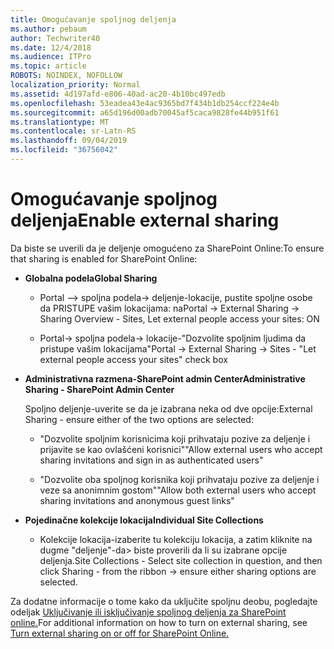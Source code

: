 ```yaml
---
title: Omogućavanje spoljnog deljenja
ms.author: pebaum
author: Techwriter40
ms.date: 12/4/2018
ms.audience: ITPro
ms.topic: article
ROBOTS: NOINDEX, NOFOLLOW
localization_priority: Normal
ms.assetid: 4d197afd-e806-40ad-ac20-4b10bc497edb
ms.openlocfilehash: 53eadea43e4ac9365bd7f434b1db254ccf224e4b
ms.sourcegitcommit: a65d196d00adb70045af5caca9828fe44b951f61
ms.translationtype: MT
ms.contentlocale: sr-Latn-RS
ms.lasthandoff: 09/04/2019
ms.locfileid: "36756042"
---
```

# <a name="enable-external-sharing"></a><span data-ttu-id="e48e8-102">Omogućavanje spoljnog deljenja</span><span class="sxs-lookup"><span data-stu-id="e48e8-102">Enable external sharing</span></span>

 <span data-ttu-id="e48e8-103">Da biste se uverili da je deljenje omogućeno za SharePoint Online:</span><span class="sxs-lookup"><span data-stu-id="e48e8-103">To ensure that sharing is enabled for SharePoint Online:</span></span>
  
- <span data-ttu-id="e48e8-104">**Globalna podela**</span><span class="sxs-lookup"><span data-stu-id="e48e8-104">**Global Sharing**</span></span>
    
  - <span data-ttu-id="e48e8-105">Portal –\> spoljna podela-\> deljenje-lokacije, pustite spoljne osobe da PRISTUPE vašim lokacijama: na</span><span class="sxs-lookup"><span data-stu-id="e48e8-105">Portal -\> External Sharing -\> Sharing Overview - Sites, Let external people access your sites: ON</span></span>
    
  - <span data-ttu-id="e48e8-106">Portal-\> spoljna podela-\> lokacije-"Dozvolite spoljnim ljudima da pristupe vašim lokacijama"</span><span class="sxs-lookup"><span data-stu-id="e48e8-106">Portal -\> External Sharing -\> Sites - "Let external people access your sites" check box</span></span>
    
- <span data-ttu-id="e48e8-107">**Administrativna razmena-SharePoint admin Center**</span><span class="sxs-lookup"><span data-stu-id="e48e8-107">**Administrative Sharing - SharePoint Admin Center**</span></span>
    
    <span data-ttu-id="e48e8-108">Spoljno deljenje-uverite se da je izabrana neka od dve opcije:</span><span class="sxs-lookup"><span data-stu-id="e48e8-108">External Sharing - ensure either of the two options are selected:</span></span>
    
  - <span data-ttu-id="e48e8-109">"Dozvolite spoljnim korisnicima koji prihvataju pozive za deljenje i prijavite se kao ovlašćeni korisnici"</span><span class="sxs-lookup"><span data-stu-id="e48e8-109">"Allow external users who accept sharing invitations and sign in as authenticated users"</span></span>
    
  - <span data-ttu-id="e48e8-110">"Dozvolite oba spoljnog korisnika koji prihvataju pozive za deljenje i veze sa anonimnim gostom"</span><span class="sxs-lookup"><span data-stu-id="e48e8-110">"Allow both external users who accept sharing invitations and anonymous guest links"</span></span>
    
- <span data-ttu-id="e48e8-111">**Pojedinačne kolekcije lokacija**</span><span class="sxs-lookup"><span data-stu-id="e48e8-111">**Individual Site Collections**</span></span>
    
  - <span data-ttu-id="e48e8-112">Kolekcije lokacija-izaberite tu kolekciju lokacija, a zatim kliknite na dugme "deljenje"-da\> biste proverili da li su izabrane opcije deljenja.</span><span class="sxs-lookup"><span data-stu-id="e48e8-112">Site Collections - Select site collection in question, and then click Sharing - from the ribbon -\> ensure either sharing options are selected.</span></span>
    
<span data-ttu-id="e48e8-113">Za dodatne informacije o tome kako da uključite spoljnu deobu, pogledajte odeljak [Uključivanje ili isključivanje spoljnog deljenja za SharePoint online.](https://go.microsoft.com/fwlink/?linkid=2047681&amp;clcid=0x409)</span><span class="sxs-lookup"><span data-stu-id="e48e8-113">For additional information on how to turn on external sharing, see [Turn external sharing on or off for SharePoint Online.](https://go.microsoft.com/fwlink/?linkid=2047681&amp;clcid=0x409)</span></span>
  

